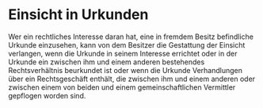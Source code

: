 # Einsicht in Urkunden

Wer ein rechtliches Interesse daran hat, eine in fremdem Besitz befindliche Urkunde einzusehen, kann von dem Besitzer die Gestattung der Einsicht verlangen, wenn die Urkunde in seinem Interesse errichtet oder in der Urkunde ein zwischen ihm und einem anderen bestehendes Rechtsverhältnis beurkundet ist oder wenn die Urkunde Verhandlungen über ein Rechtsgeschäft enthält, die zwischen ihm und einem anderen oder zwischen einem von beiden und einem gemeinschaftlichen Vermittler gepflogen worden sind.